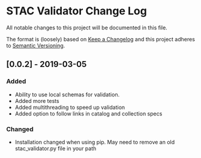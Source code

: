# STAC Validator Change Log

All notable changes to this project will be documented in this file.

The format is (loosely) based on [Keep a Changelog](http://keepachangelog.com/) and this project adheres to [Semantic Versioning](http://semver.org/).

 ## [0.0.2] - 2019-03-05
### Added
- Ability to use local schemas for validation. 
- Added more tests
- Added multithreading to speed up validation
- Added option to follow links in catalog and collection specs

 ### Changed
- Installation changed when using pip. May need to remove an old stac_validator.py file in your path

